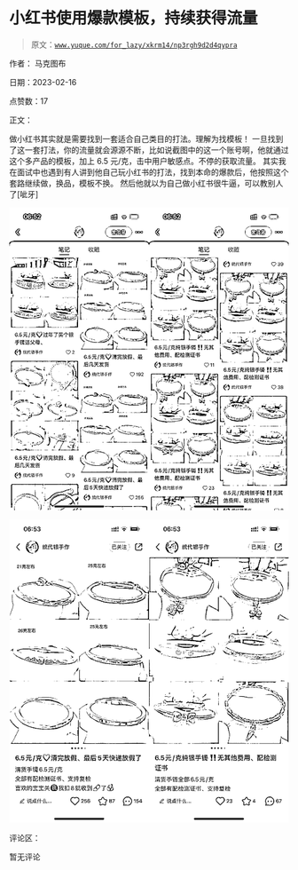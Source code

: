 # 小红书使用爆款模板，持续获得流量

> 原文：[`www.yuque.com/for_lazy/xkrm14/np3rgh9d2d4qypra`](https://www.yuque.com/for_lazy/xkrm14/np3rgh9d2d4qypra)

作者： 马克图布

日期：2023-02-16

点赞数：17

正文：

做小红书其实就是需要找到一套适合自己类目的打法。理解为找模板！ 一旦找到了这一套打法，你的流量就会源源不断，比如说截图中的这一个账号啊，他就通过这个多产品的模板，加上 6.5 元/克，击中用户敏感点。不停的获取流量。 其实我在面试中也遇到有人讲到他自己玩小红书的打法，找到本命的爆款后，他按照这个套路继续做，换品，模板不换。 然后他就以为自己做小红书很牛逼，可以教别人了[呲牙]

![](img/d053715da33ccae5d15f0a375f42bf45.png)  

![](img/27cbe48b27e38fcd0faa7a85015df9a9.png)  

评论区：

暂无评论



